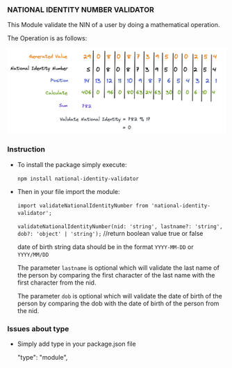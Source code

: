 ### NATIONAL IDENTITY NUMBER VALIDATOR
This Module validate the NIN of a user by doing a mathematical operation.

The Operation is as follows:

![](national-identity-calculation.png)

### Instruction

- To install the package simply execute:

    `npm install national-identity-validator`

- Then in your file import the module:

    `import validateNationalIdentityNumber from 'national-identity-validator';`

    `validateNationalIdentityNumber(nid: 'string', lastname?: 'string', dob?: 'object' | 'string');` //return boolean value true or false

    date of birth string data should be in the format `YYYY-MM-DD` or `YYYY/MM/DD`

    The parameter `lastname` is optional which will validate the last name of the person by comparing the first character of the last name with the first character from the nid.

    The parameter `dob` is optional which will validate the date of birth of the person by comparing the dob with the date of birth of the person from the nid.

### Issues about type

- Simply add type in your package.json file

    "type": "module",